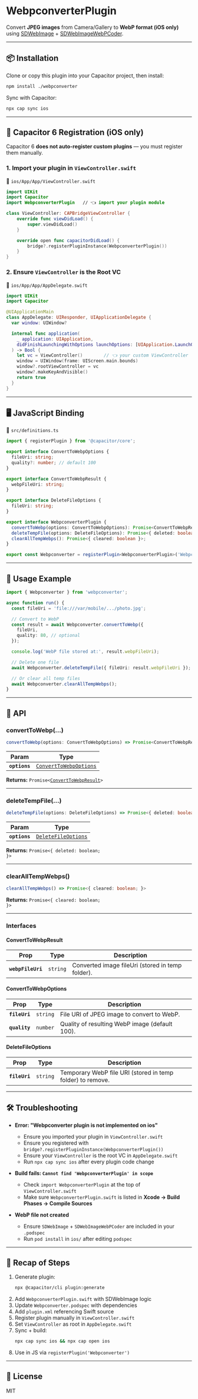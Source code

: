 # WebpconverterPlugin

Convert **JPEG images** from Camera/Gallery to **WebP format (iOS only)** using [SDWebImage](https://github.com/SDWebImage/SDWebImage) + [SDWebImageWebPCoder](https://github.com/SDWebImage/SDWebImageWebPCoder).

---

## 📦 Installation

Clone or copy this plugin into your Capacitor project, then install:

```bash
npm install ./webpconverter
```

Sync with Capacitor:

```bash
npx cap sync ios
```

---

## 🔧 Capacitor 6 Registration (iOS only)

Capacitor 6 **does not auto-register custom plugins** — you must register them manually.

### 1. Import your plugin in `ViewController.swift`

📄 `ios/App/App/ViewController.swift`

```swift
import UIKit
import Capacitor
import WebpconverterPlugin   // 👈 import your plugin module

class ViewController: CAPBridgeViewController {
    override func viewDidLoad() {
        super.viewDidLoad()
    }

    override open func capacitorDidLoad() {
        bridge?.registerPluginInstance(WebpconverterPlugin())
    }
}
```

### 2. Ensure `ViewController` is the Root VC

📄 `ios/App/App/AppDelegate.swift`

```swift
import UIKit
import Capacitor

@UIApplicationMain
class AppDelegate: UIResponder, UIApplicationDelegate {
  var window: UIWindow?

  internal func application(
    _ application: UIApplication,
    didFinishLaunchingWithOptions launchOptions: [UIApplication.LaunchOptionsKey: Any]? = nil
  ) -> Bool {
    let vc = ViewController()        // 👈 your custom ViewController
    window = UIWindow(frame: UIScreen.main.bounds)
    window?.rootViewController = vc
    window?.makeKeyAndVisible()
    return true
  }
}
```

---

## 🖥 JavaScript Binding

📄 `src/definitions.ts`

```ts
import { registerPlugin } from '@capacitor/core';

export interface ConvertToWebpOptions {
  fileUri: string;
  quality?: number; // default 100
}

export interface ConvertToWebpResult {
  webpFileUri: string;
}

export interface DeleteFileOptions {
  fileUri: string;
}

export interface WebpconverterPlugin {
  convertToWebp(options: ConvertToWebpOptions): Promise<ConvertToWebpResult>;
  deleteTempFile(options: DeleteFileOptions): Promise<{ deleted: boolean }>;
  clearAllTempWebps(): Promise<{ cleared: boolean }>;
}

export const Webpconverter = registerPlugin<WebpconverterPlugin>('Webpconverter');
```

---

## 🚀 Usage Example

```ts
import { Webpconverter } from 'webpconverter';

async function run() {
  const fileUri = 'file:///var/mobile/.../photo.jpg';

  // Convert to WebP
  const result = await Webpconverter.convertToWebp({
    fileUri,
    quality: 80, // optional
  });

  console.log('WebP file stored at:', result.webpFileUri);

  // Delete one file
  await Webpconverter.deleteTempFile({ fileUri: result.webpFileUri });

  // Or clear all temp files
  await Webpconverter.clearAllTempWebps();
}
```

---

## 📖 API

### convertToWebp(...)

```typescript
convertToWebp(options: ConvertToWebpOptions) => Promise<ConvertToWebpResult>
```

| Param         | Type                                                                  |
| ------------- | --------------------------------------------------------------------- |
| **`options`** | <code><a href="#converttowebpoptions">ConvertToWebpOptions</a></code> |

**Returns:** <code>Promise&lt;<a href="#converttowebpresult">ConvertToWebpResult</a>&gt;</code>

---

### deleteTempFile(...)

```typescript
deleteTempFile(options: DeleteFileOptions) => Promise<{ deleted: boolean; }>
```

| Param         | Type                                                            |
| ------------- | --------------------------------------------------------------- |
| **`options`** | <code><a href="#deletefileoptions">DeleteFileOptions</a></code> |

**Returns:** <code>Promise&lt;{ deleted: boolean; }&gt;</code>

---

### clearAllTempWebps()

```typescript
clearAllTempWebps() => Promise<{ cleared: boolean; }>
```

**Returns:** <code>Promise&lt;{ cleared: boolean; }&gt;</code>

---

### Interfaces

#### ConvertToWebpResult

| Prop              | Type                | Description                                       |
| ----------------- | ------------------- | ------------------------------------------------- |
| **`webpFileUri`** | <code>string</code> | Converted image fileUri (stored in temp folder). |

#### ConvertToWebpOptions

| Prop          | Type                | Description                                    |
| ------------- | ------------------- | ---------------------------------------------- |
| **`fileUri`** | <code>string</code> | File URI of JPEG image to convert to WebP.     |
| **`quality`** | <code>number</code> | Quality of resulting WebP image (default 100). |

#### DeleteFileOptions

| Prop          | Type                | Description                                                   |
| ------------- | ------------------- | ------------------------------------------------------------- |
| **`fileUri`** | <code>string</code> | Temporary WebP file URI (stored in temp folder) to remove.    |

---

## 🛠 Troubleshooting

- **Error: "Webpconverter plugin is not implemented on ios"**
  - Ensure you imported your plugin in `ViewController.swift`
  - Ensure you registered with `bridge?.registerPluginInstance(WebpconverterPlugin())`
  - Ensure your `ViewController` is the root VC in `AppDelegate.swift`
  - Run `npx cap sync ios` after every plugin code change

- **Build fails: `Cannot find 'WebpconverterPlugin' in scope`**
  - Check `import WebpconverterPlugin` at the top of `ViewController.swift`
  - Make sure `WebpconverterPlugin.swift` is listed in **Xcode → Build Phases → Compile Sources**

- **WebP file not created**
  - Ensure `SDWebImage` + `SDWebImageWebPCoder` are included in your `.podspec`
  - Run `pod install` in `ios/` after editing `podspec`

---

## 📖 Recap of Steps

1. Generate plugin:  
   ```bash
   npx @capacitor/cli plugin:generate
   ```
2. Add `WebpconverterPlugin.swift` with SDWebImage logic
3. Update `Webpconverter.podspec` with dependencies
4. Add `plugin.xml` referencing Swift source
5. Register plugin manually in `ViewController.swift`
6. Set `ViewController` as root in `AppDelegate.swift`
7. Sync + build:  
   ```bash
   npx cap sync ios && npx cap open ios
   ```
8. Use in JS via `registerPlugin('Webpconverter')`

---

## 📜 License

MIT
